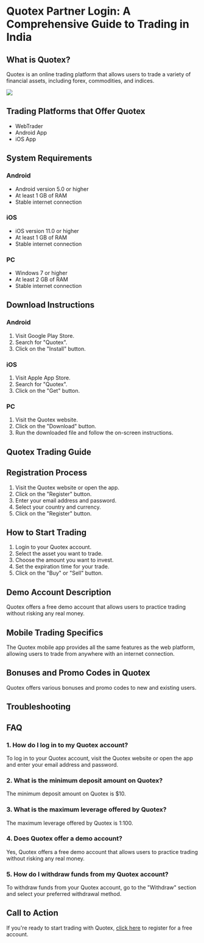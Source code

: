 # Quotex Partner Login: A Comprehensive Guide to Trading in India

## What is Quotex?

Quotex is an online trading platform that allows users to trade a
variety of financial assets, including forex, commodities, and indices.

[![](https://static.quotex.io/files/3_en/300_250.jpg)](https://traff.sbs/brokerqxlid)

## Trading Platforms that Offer Quotex

-   WebTrader
-   Android App
-   iOS App

## System Requirements

### Android

-   Android version 5.0 or higher
-   At least 1 GB of RAM
-   Stable internet connection

### iOS

-   iOS version 11.0 or higher
-   At least 1 GB of RAM
-   Stable internet connection

### PC

-   Windows 7 or higher
-   At least 2 GB of RAM
-   Stable internet connection

## Download Instructions

### Android

1.  Visit Google Play Store.
2.  Search for "Quotex".
3.  Click on the "Install" button.

### iOS

1.  Visit Apple App Store.
2.  Search for "Quotex".
3.  Click on the "Get" button.

### PC

1.  Visit the Quotex website.
2.  Click on the "Download" button.
3.  Run the downloaded file and follow the on-screen instructions.

## Quotex Trading Guide

## Registration Process

1.  Visit the Quotex website or open the app.
2.  Click on the "Register" button.
3.  Enter your email address and password.
4.  Select your country and currency.
5.  Click on the "Register" button.

## How to Start Trading

1.  Login to your Quotex account.
2.  Select the asset you want to trade.
3.  Choose the amount you want to invest.
4.  Set the expiration time for your trade.
5.  Click on the "Buy" or "Sell" button.

## Demo Account Description

Quotex offers a free demo account that allows users to practice trading
without risking any real money.

## Mobile Trading Specifics

The Quotex mobile app provides all the same features as the web
platform, allowing users to trade from anywhere with an internet
connection.

## Bonuses and Promo Codes in Quotex

Quotex offers various bonuses and promo codes to new and existing users.

## Troubleshooting

## FAQ




### 1. How do I log in to my Quotex account?

To log in to your Quotex account, visit the Quotex website or open the
app and enter your email address and password.







### 2. What is the minimum deposit amount on Quotex?

The minimum deposit amount on Quotex is \$10.







### 3. What is the maximum leverage offered by Quotex?

The maximum leverage offered by Quotex is 1:100.







### 4. Does Quotex offer a demo account?

Yes, Quotex offers a free demo account that allows users to practice
trading without risking any real money.







### 5. How do I withdraw funds from my Quotex account?

To withdraw funds from your Quotex account, go to the "Withdraw"
section and select your preferred withdrawal method.




## Call to Action

If you\'re ready to start trading with Quotex, [click
here](\%22https://traff.sbs/brokerqxsignup\%22) to register for a free
account.

